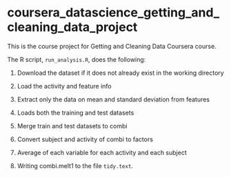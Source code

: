 # coursera_datascience_getting_and_cleaning_data_project
This is the course project for Getting and Cleaning Data Coursera course.


The R script, `run_analysis.R`, does the following:
1. Download the dataset if it does not already exist in the working directory

2. Load the activity and feature info

3. Extract only the data on mean and standard deviation from features

4. Loads both the training and test datasets
5. Merge train and test datasets to combi

6. Convert subject and activity of combi to factors

7. Average of each variable for each activity and each subject

8. Writing combi.melt1 to the file `tidy.text`.


